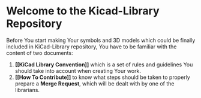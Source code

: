 # Welcome to the Kicad-Library Repository

Before You start making Your symbols and 3D models which could be finally included in KiCad-Library repository, You have to be familiar with the content of two documents: 

1. **[[KiCad Library Convention]]** which is a set of rules and guidelines You should take into account when creating Your work.
1. **[[How To Contribute]]** to know what steps should be taken to properly prepare a **Merge Request**, which will be dealt with by one of the librarians.

